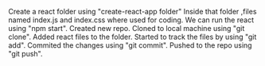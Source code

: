 Create a react folder using "create-react-app folder"
Inside that folder ,files named index.js and index.css where used for coding.
We can run the react using "npm start".
Created new repo.
Cloned to local machine using "git clone".
Added react files to the folder.
Started to track the files by using "git add".
Commited the changes using "git commit".
Pushed to the repo using "git push".
